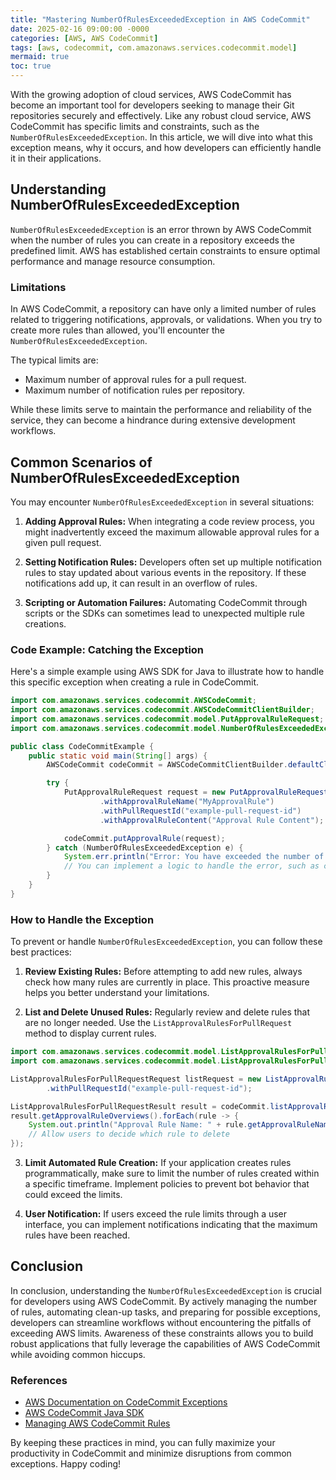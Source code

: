 ```yaml
---
title: "Mastering NumberOfRulesExceededException in AWS CodeCommit"
date: 2025-02-16 09:00:00 -0000
categories: [AWS, AWS CodeCommit]
tags: [aws, codecommit, com.amazonaws.services.codecommit.model]
mermaid: true
toc: true
---
```



With the growing adoption of cloud services, AWS CodeCommit has become an important tool for developers seeking to manage their Git repositories securely and effectively. Like any robust cloud service, AWS CodeCommit has specific limits and constraints, such as the `NumberOfRulesExceededException`. In this article, we will dive into what this exception means, why it occurs, and how developers can efficiently handle it in their applications.

## Understanding NumberOfRulesExceededException

`NumberOfRulesExceededException` is an error thrown by AWS CodeCommit when the number of rules you can create in a repository exceeds the predefined limit. AWS has established certain constraints to ensure optimal performance and manage resource consumption.

### Limitations

In AWS CodeCommit, a repository can have only a limited number of rules related to triggering notifications, approvals, or validations. When you try to create more rules than allowed, you'll encounter the `NumberOfRulesExceededException`.

The typical limits are:
- Maximum number of approval rules for a pull request.
- Maximum number of notification rules per repository. 

While these limits serve to maintain the performance and reliability of the service, they can become a hindrance during extensive development workflows.

## Common Scenarios of NumberOfRulesExceededException

You may encounter `NumberOfRulesExceededException` in several situations:

1. **Adding Approval Rules:** When integrating a code review process, you might inadvertently exceed the maximum allowable approval rules for a given pull request.

2. **Setting Notification Rules:** Developers often set up multiple notification rules to stay updated about various events in the repository. If these notifications add up, it can result in an overflow of rules.

3. **Scripting or Automation Failures:** Automating CodeCommit through scripts or the SDKs can sometimes lead to unexpected multiple rule creations.

### Code Example: Catching the Exception

Here's a simple example using AWS SDK for Java to illustrate how to handle this specific exception when creating a rule in CodeCommit.

```java
import com.amazonaws.services.codecommit.AWSCodeCommit;
import com.amazonaws.services.codecommit.AWSCodeCommitClientBuilder;
import com.amazonaws.services.codecommit.model.PutApprovalRuleRequest;
import com.amazonaws.services.codecommit.model.NumberOfRulesExceededException;

public class CodeCommitExample {
    public static void main(String[] args) {
        AWSCodeCommit codeCommit = AWSCodeCommitClientBuilder.defaultClient();

        try {
            PutApprovalRuleRequest request = new PutApprovalRuleRequest()
                    .withApprovalRuleName("MyApprovalRule")
                    .withPullRequestId("example-pull-request-id")
                    .withApprovalRuleContent("Approval Rule Content");

            codeCommit.putApprovalRule(request);
        } catch (NumberOfRulesExceededException e) {
            System.err.println("Error: You have exceeded the number of allowable rules for this action.");
            // You can implement a logic to handle the error, such as cleaning up old rules.
        }
    }
}
```

### How to Handle the Exception

To prevent or handle `NumberOfRulesExceededException`, you can follow these best practices:

1. **Review Existing Rules:** Before attempting to add new rules, always check how many rules are currently in place. This proactive measure helps you better understand your limitations.
  
2. **List and Delete Unused Rules:** Regularly review and delete rules that are no longer needed. Use the `ListApprovalRulesForPullRequest` method to display current rules.

```java
import com.amazonaws.services.codecommit.model.ListApprovalRulesForPullRequestRequest;
import com.amazonaws.services.codecommit.model.ListApprovalRulesForPullRequestResult;

ListApprovalRulesForPullRequestRequest listRequest = new ListApprovalRulesForPullRequestRequest()
        .withPullRequestId("example-pull-request-id");

ListApprovalRulesForPullRequestResult result = codeCommit.listApprovalRulesForPullRequest(listRequest);
result.getApprovalRuleOverviews().forEach(rule -> {
    System.out.println("Approval Rule Name: " + rule.getApprovalRuleName());
    // Allow users to decide which rule to delete
});
```

3. **Limit Automated Rule Creation:** If your application creates rules programmatically, make sure to limit the number of rules created within a specific timeframe. Implement policies to prevent bot behavior that could exceed the limits.

4. **User Notification:** If users exceed the rule limits through a user interface, you can implement notifications indicating that the maximum rules have been reached.

## Conclusion

In conclusion, understanding the `NumberOfRulesExceededException` is crucial for developers using AWS CodeCommit. By actively managing the number of rules, automating clean-up tasks, and preparing for possible exceptions, developers can streamline workflows without encountering the pitfalls of exceeding AWS limits. Awareness of these constraints allows you to build robust applications that fully leverage the capabilities of AWS CodeCommit while avoiding common hiccups.

### References

- [AWS Documentation on CodeCommit Exceptions](https://docs.aws.amazon.com/codecommit/latest/userguide/API_AWSCodeCommit.html#API_AWSCodeCommit_ErrorHandling)
- [AWS CodeCommit Java SDK](https://docs.aws.amazon.com/sdk-for-java/latest/developer-guide/codecommit-examples.html)
- [Managing AWS CodeCommit Rules](https://aws.amazon.com/codecommit/) 

By keeping these practices in mind, you can fully maximize your productivity in CodeCommit and minimize disruptions from common exceptions. Happy coding!